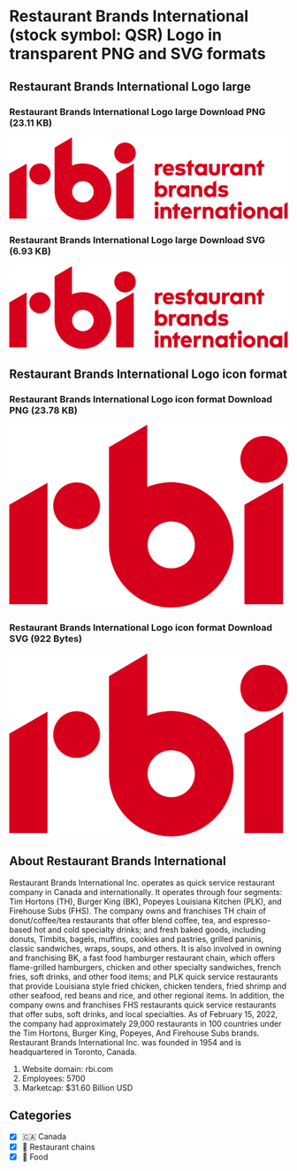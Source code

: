 # Restaurant Brands International (stock symbol: QSR) Logo in transparent PNG and SVG formats

## Restaurant Brands International Logo large

### Restaurant Brands International Logo large Download PNG (23.11 KB)

![Restaurant Brands International Logo large Download PNG (23.11 KB)](/img/orig/QSR_BIG-b368008a.png)

### Restaurant Brands International Logo large Download SVG (6.93 KB)

![Restaurant Brands International Logo large Download SVG (6.93 KB)](/img/orig/QSR_BIG-a78c08c2.svg)

## Restaurant Brands International Logo icon format

### Restaurant Brands International Logo icon format Download PNG (23.78 KB)

![Restaurant Brands International Logo icon format Download PNG (23.78 KB)](/img/orig/QSR-a7a3fbd0.png)

### Restaurant Brands International Logo icon format Download SVG (922 Bytes)

![Restaurant Brands International Logo icon format Download SVG (922 Bytes)](/img/orig/QSR-af1cf6f8.svg)

## About Restaurant Brands International

Restaurant Brands International Inc. operates as quick service restaurant company in Canada and internationally. It operates through four segments: Tim Hortons (TH), Burger King (BK), Popeyes Louisiana Kitchen (PLK), and Firehouse Subs (FHS). The company owns and franchises TH chain of donut/coffee/tea restaurants that offer blend coffee, tea, and espresso-based hot and cold specialty drinks; and fresh baked goods, including donuts, Timbits, bagels, muffins, cookies and pastries, grilled paninis, classic sandwiches, wraps, soups, and others. It is also involved in owning and franchising BK, a fast food hamburger restaurant chain, which offers flame-grilled hamburgers, chicken and other specialty sandwiches, french fries, soft drinks, and other food items; and PLK quick service restaurants that provide Louisiana style fried chicken, chicken tenders, fried shrimp and other seafood, red beans and rice, and other regional items. In addition, the company owns and franchises FHS restaurants quick service restaurants that offer subs, soft drinks, and local specialties. As of February 15, 2022, the company had approximately 29,000 restaurants in 100 countries under the Tim Hortons, Burger King, Popeyes, And Firehouse Subs brands. Restaurant Brands International Inc. was founded in 1954 and is headquartered in Toronto, Canada.

1. Website domain: rbi.com
2. Employees: 5700
3. Marketcap: $31.60 Billion USD


## Categories
- [x] 🇨🇦 Canada
- [x] 🍔 Restaurant chains
- [x] 🍴 Food
